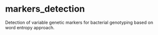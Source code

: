 # markers_detection
Detection of variable genetic markers for bacterial genotyping based on word entropy approach.
